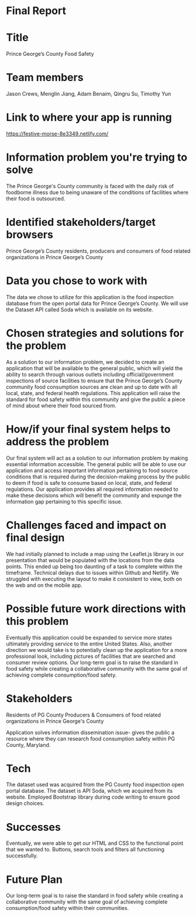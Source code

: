 # Final Report

# Title
Prince George’s County Food Safety

# Team members
Jason Crews, Menglin Jiang, Adam Benaim, Qingru Su, Timothy Yun

# Link to where your app is running
https://festive-morse-8e3349.netlify.com/

# Information problem you're trying to solve
The Prince George's County community is faced with the daily risk of foodborne illness due to being unaware of the conditions of facilities where their food is outsourced.

# Identified stakeholders/target browsers
Prince George’s County residents, producers and consumers of food related organizations in Prince George’s County

# Data you chose to work with
The data we chose to utilize for this application is the food inspection database from the open portal data for Prince George’s County. We will use the Dataset API called Soda which is available on its website.

# Chosen strategies and solutions for the problem
As a solution to our information problem, we decided to create an application that will be available to the general public, which will yield the ability to search through various outlets including official/government inspections of source facilities to ensure that the Prince George’s County community food consumption sources are clean and up to date with all local, state, and federal health regulations. This application will raise the standard for food safety within this community and give the public a piece of mind about where their food sourced from.  

# How/if your final system helps to address the problem
Our final system will act as a solution to our information problem by making essential information accessible. The general public will be able to use our application and access important information pertaining to food source conditions that is required during the decision-making process by the public to deem if food is safe to consume based on local, state, and federal regulations. Our application provides all required information needed to make these decisions which will benefit the community and expunge the information gap pertaining to this specific issue.  

# Challenges faced and impact on final design
We had initially planned to include a map using the Leaflet.js library in our presentation that would be populated with the locations from the data points. This ended up being too daunting of a task to complete within the timeframe. 
Technical delays due to issues within Github and Netlify.
We struggled with executing the layout to make it consistent to view, both on the web and on the mobile app.

# Possible future work directions with this problem
Eventually this application could be expanded to service more states ultimately providing service to the entire United States. Also, another direction we would take is to potentially clean up the application for a more professional look, including pictures of facilities that are searched and consumer review options. Our long-term goal is to raise the standard in food safety while creating a collaborative community with the same goal of achieving complete consumption/food safety. 

# Stakeholders
Residents of PG County
Producers & Consumers of food related organizations in Prince George's County
 
Application solves information dissemination issue- gives the public a resource where they can research food consumption safety within PG County, Maryland.
    
# Tech
The dataset used was acquired from the PG County food inspection open portal database. The dataset is API Soda, which we acquired from its website.
Employed Bootstrap library during code writing to ensure good design choices. 
  
# Successes
Eventually, we were able to get our HTML and CSS to the functional point that we wanted to.
Buttons, search tools and filters all functioning successfully.
  
# Future Plan  
Our long-term goal is to raise the standard in food safety while creating a collaborative community with the same goal of achieving complete consumption/food safety within their communities.

